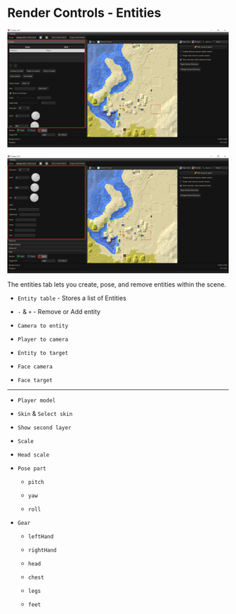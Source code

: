 # Render Controls - Entities

![Render controls Entities part 1](../../img/user_interface/render_controls/entities_p1.png)

![Render controls Entities part 2](../../img/user_interface/render_controls/entities_p2.png)

The entities tab lets you create, pose, and remove entities within the scene.

- `Entity table` - Stores a list of Entities

- `-` & `+` - Remove or Add entity

- `Camera to entity`

- `Player to camera`

- `Entity to target`

- `Face camera`

- `Face target`

---

- `Player model`

- `Skin` & `Select skin`

- `Show second layer`

- `Scale`

- `Head scale`

- `Pose part`

	- `pitch`
	
	- `yaw`
	
	- `roll`
	
- `Gear`

	- `leftHand`
	
	- `rightHand`
	
	- `head`
	
	- `chest`
	
	- `legs`
	
	- `feet`


